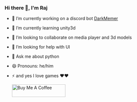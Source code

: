 ### Hi there 👋, I'm Raj

- 🔭 I’m currently working on a discord bot [DarkMemer](https://github.com/rajkhare05/darkmemer)
- 🌱 I’m currently learning unity3d
- 👯 I’m looking to collaborate on media player and 3d models
- 🤔 I’m looking for help with UI
- 💬 Ask me about python
- 😄 Pronouns: he/him
- ⚡ and yes I love games ❤️❤️

     <a href="https://www.buymeacoffee.com/rajkhare" target="_blank"><img src="https://cdn.buymeacoffee.com/buttons/default-orange.png" alt="Buy Me A Coffee" height="41" width="174"></a>
